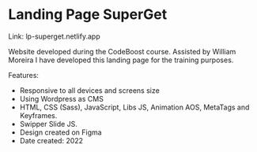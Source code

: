 # Landing Page SuperGet

Link: lp-superget.netlify.app

Website developed during the CodeBoost course. Assisted by William Moreira I have developed this landing page for the training purposes.

Features:

* Responsive to all devices and screens size
* Using Wordpress as CMS
* HTML, CSS (Sass), JavaScript, Libs JS, Animation AOS, MetaTags and Keyframes.
* Swipper Slide JS.
* Design created on Figma
* Date created: 2022
